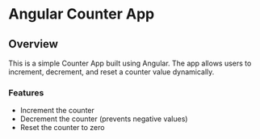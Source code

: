 # Angular Counter App
## Overview
This is a simple Counter App built using Angular. The app allows users to increment, decrement, and reset a counter value dynamically.

### Features
- Increment the counter
- Decrement the counter (prevents negative values)
- Reset the counter to zero

